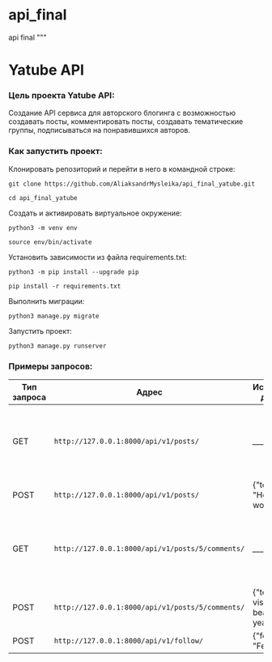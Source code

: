 # api_final
api final
"""
# Yatube API
### Цель проекта Yatube API:
Создание API сервиса для авторского блогинга с возможностью создавать посты, комментировать посты, создавать тематические группы, подписываться на понравившихся авторов.


### Как запустить проект:
Клонировать репозиторий и перейти в него в командной строке:

```
git clone https://github.com/AliaksandrMysleika/api_final_yatube.git
```
```
cd api_final_yatube
```
Cоздать и активировать виртуальное окружение:

```
python3 -m venv env
```
```
source env/bin/activate
```
Установить зависимости из файла requirements.txt:

```
python3 -m pip install --upgrade pip
```
```
pip install -r requirements.txt
```
Выполнить миграции:

```
python3 manage.py migrate
```
Запустить проект:

```
python3 manage.py runserver
```

### Примеры запросов:
Тип запроса|Адрес|Исходящие данные|Ответ
-----------|-----|----------------|-----
GET|```http://127.0.0.1:8000/api/v1/posts/```|*________*|[{"id":1,"author":"Fedor","text":"Hi all! Who is from Russia?","pub_date":"2021-07-23T16:18:28.221740Z","image":null,"group":null},{"id":2,"author":"Aliaksandr","text":"Hello world! Who gonna visit Europe this summer?","pub_date":"2021-07-23T16:19:43.542882Z","image":null,"group":null},]
POST|```http://127.0.0.1:8000/api/v1/posts/```|{"text": "Hello world!"}|{"id":21,"author":"Fedor","text":"Hello world!","pub_date":"2021-07-24T21:42:23.363226Z","image":null,"group":null}
GET|```http://127.0.0.1:8000/api/v1/posts/5/comments/```|*________*|[{"id":1,"author":"Aliaksandr","text":"Yo, man, awesome place! Is it Sabaudia beach on last photo?","created":"2021-07-23T16:29:25.038881Z","post":5},{"id":2,"author":"Fedor","text":"Yes, you're right!)","created":"2021-07-23T16:57:35.219288Z","post":5}]
POST|```http://127.0.0.1:8000/api/v1/posts/5/comments/```|{"text": "I'll visit this beach next year!"}|{"id":3,"author":"John","text":"I'll visit this beach next year!","created":"2021-07-24T21:56:03.166573Z","post":5}
POST|```http://127.0.0.1:8000/api/v1/follow/```|{"following": "Fedor"}|[{"id":4,"user":"John","following":"Fedor"}]
